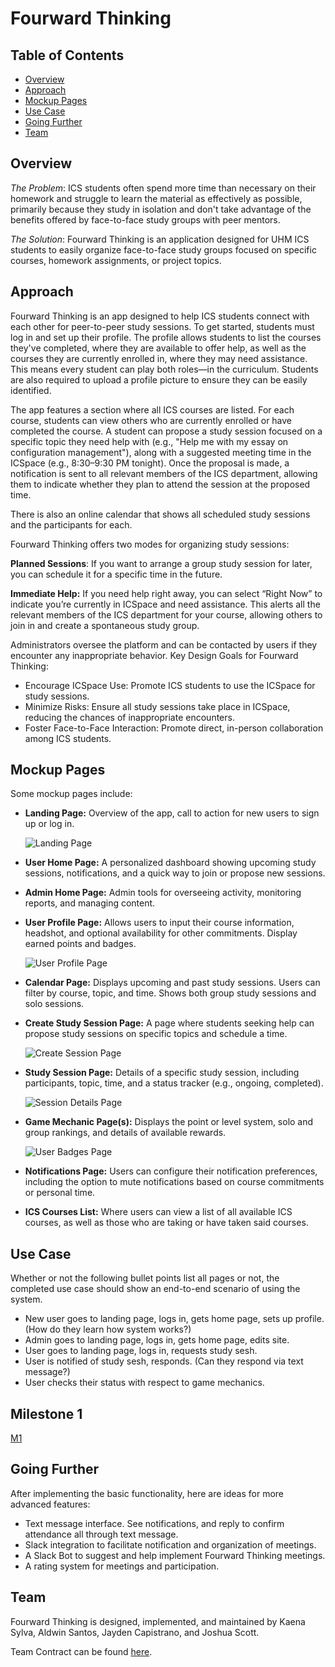 # Fourward Thinking

## Table of Contents
* [Overview](#overview)
* [Approach](#approach)
* [Mockup Pages](#mockup-pages)
* [Use Case](#use-case-ideas)
* [Going Further](#going-further)
* [Team](#team)

## Overview

*The Problem*: ICS students often spend more time than necessary on their homework and struggle to learn the material as effectively as possible, primarily because they study in isolation and don't take advantage of the benefits offered by face-to-face study groups with peer mentors.

*The Solution*: Fourward Thinking is an application designed for UHM ICS students to easily organize face-to-face study groups focused on specific courses, homework assignments, or project topics.

## Approach

Fourward Thinking is an app designed to help ICS students connect with each other for peer-to-peer study sessions. To get started, students must log in and set up their profile. The profile allows students to list the courses they've completed, where they are available to offer help, as well as the courses they are currently enrolled in, where they may need assistance. This means every student can play both roles—in the curriculum. Students are also required to upload a profile picture to ensure they can be easily identified.

The app features a section where all ICS courses are listed. For each course, students can view others who are currently enrolled or have completed the course. A student can propose a study session focused on a specific topic they need help with (e.g., "Help me with my essay on configuration management"), along with a suggested meeting time in the ICSpace (e.g., 8:30–9:30 PM tonight). Once the proposal is made, a notification is sent to all relevant members of the ICS department, allowing them to indicate whether they plan to attend the session at the proposed time.

There is also an online calendar that shows all scheduled study sessions and the participants for each.

Fourward Thinking offers two modes for organizing study sessions:

  **Planned Sessions**: If you want to arrange a group study session for later, you can schedule it for a specific time in the future.

  **Immediate Help:** If you need help right away, you can select “Right Now” to indicate you’re currently in ICSpace and need assistance. This alerts all the relevant members of the ICS department for your course, allowing others to join in and create a spontaneous study group.

Administrators oversee the platform and can be contacted by users if they encounter any inappropriate behavior.
Key Design Goals for Fourward Thinking:

  - Encourage ICSpace Use: Promote ICS students to use the ICSpace for study sessions.
  - Minimize Risks: Ensure all study sessions take place in ICSpace, reducing the chances of inappropriate encounters.
  - Foster Face-to-Face Interaction: Promote direct, in-person collaboration among ICS students.

## Mockup Pages
Some mockup pages include:

* **Landing Page:**
  Overview of the app, call to action for new users to sign up or log in.
  
  <img src="mockups/landing-page.png" alt="Landing Page" />
  
* **User Home Page:**
  A personalized dashboard showing upcoming study sessions, notifications, and a quick way to join or propose new sessions.
  
* **Admin Home Page:**
  Admin tools for overseeing activity, monitoring reports, and managing content.
  
* **User Profile Page:**
  Allows users to input their course information, headshot, and optional availability for other commitments. Display earned points and badges.
  
  <img src="mockups/user-profile.png" alt="User Profile Page" />
  
* **Calendar Page:**
  Displays upcoming and past study sessions. Users can filter by course, topic, and time. Shows both group study sessions and solo sessions.
  
* **Create Study Session Page:**
  A page where students seeking help can propose study sessions on specific topics and schedule a time.
  
  <img src="mockups/create-session-v2.png" alt="Create Session Page" />
  
* **Study Session Page:**
  Details of a specific study session, including participants, topic, time, and a status tracker (e.g., ongoing, completed).
  
  <img src="mockups/session-details-v2.png" alt="Session Details Page" />
  
* **Game Mechanic Page(s):**
  Displays the point or level system, solo and group rankings, and details of available rewards.
  
  <img src="mockups/user-badges.png" alt="User Badges Page" />

* **Notifications Page:**
  Users can configure their notification preferences, including the option to mute notifications based on course commitments or personal time.

* **ICS Courses List:**
  Where users can view a list of all available ICS courses, as well as those who are taking or have taken said courses.

## Use Case
Whether or not the following bullet points list all pages or not, the completed use case should show an end-to-end scenario of using the system.

* New user goes to landing page, logs in, gets home page, sets up profile. (How do they learn how system works?)
* Admin goes to landing page, logs in, gets home page, edits site.
* User goes to landing page, logs in, requests study sesh.
* User is notified of study sesh, responds. (Can they respond via text message?)
* User checks their status with respect to game mechanics.

## Milestone 1
<a href="[https://www.google.com](https://github.com/orgs/fourward-thinking/projects/1)" target="_blank">M1</a>

## Going Further
After implementing the basic functionality, here are ideas for more advanced features:

* Text message interface. See notifications, and reply to confirm attendance all through text message.
* Slack integration to facilitate notification and organization of meetings.
* A Slack Bot to suggest and help implement Fourward Thinking meetings.
* A rating system for meetings and  participation.

## Team

Fourward Thinking is designed, implemented, and maintained by Kaena Sylva, Aldwin Santos, Jayden Capistrano, and Joshua Scott.

Team Contract can be found [here](https://docs.google.com/document/d/1eQ3XoFDD-6ArQlqjSbglP0_gA7TwmLjyn-lzj64xbVA/edit?usp=sharing).
